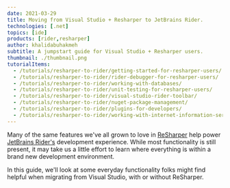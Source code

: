 ```yaml
---
date: 2021-03-29
title: Moving from Visual Studio + Resharper to JetBrains Rider.
technologies: [.net]
topics: [ide]
products: [rider,resharper]
author: khalidabuhakmeh
subtitle: A jumpstart guide for Visual Studio + Resharper users.
thumbnail: ./thumbnail.png
tutorialItems: 
  - /tutorials/resharper-to-rider/getting-started-for-resharper-users/
  - /tutorials/resharper-to-rider/rider-debugger-for-resharper-users/
  - /tutorials/resharper-to-rider/working-with-databases/
  - /tutorials/resharper-to-rider/unit-testing-for-resharper-users/
  - /tutorials/resharper-to-rider/visual-studio-rider-toolbar/
  - /tutorials/resharper-to-rider/nuget-package-management/
  - /tutorials/resharper-to-rider/plugins-for-developers/
  - /tutorials/resharper-to-rider/working-with-internet-information-services-iis/
---
```


Many of the same features we've all grown to love in [ReSharper](https://www.jetbrains.com/resharper/) help power [JetBrains Rider's](https://www.jetbrains.com/rider/) development experience. While most functionality is still present, it may take us a little effort to learn where everything is within a brand new development environment.

In this guide, we'll look at some everyday functionality folks might find helpful when migrating from Visual Studio, with or without ReSharper.
